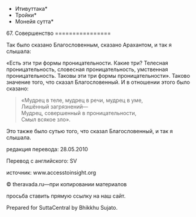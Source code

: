 * Итивуттака*
* Тройки*
* Монейя сутта*

67\. Совершенство
\=\=\=\=\=\=\=\=\=\=\=\=\=\=\=\=

Так было сказано Благословенным, сказано Арахантом, и так я слышала:

«Есть эти три формы проницательности\. Какие три? Телесная проницательность, словесная проницательность, умственная проницательность\. Таковы эти три формы проницательности»\. Таково значение того, что сказал Благословенный\. И в отношении этого было сказано:

> «Мудрец в теле, мудрец в речи, мудрец в уме,  
> Лишённый загрязнений—  
> Мудрец, совершенный в проницательности,  
> Смыл всякое зло»\.

Это также было сутью того, что сказал Благословенный, и так я слышала\.

редакция перевода: 28\.05\.2010

Перевод с английского: SV

источник: www\.accesstoinsight\.org

© theravada\.ru—при копировании материалов

просьба ставить прямую ссылку на наш сайт\.

Prepared for SuttaCentral by Bhikkhu Sujato\.